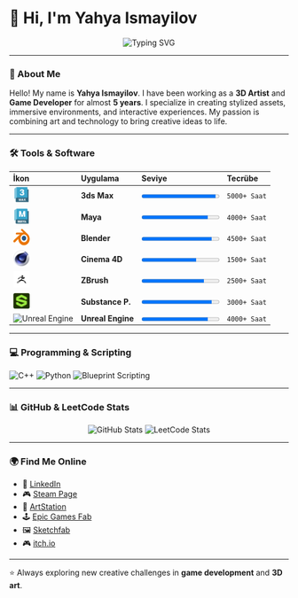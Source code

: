 # 👋 Hi, I'm Yahya Ismayilov

<p align="center">
  <img src="https://readme-typing-svg.herokuapp.com?font=Fira+Code&size=22&pause=1000&color=36BCF7&center=true&vCenter=true&width=650&lines=Welcome+to+my+GitHub+profile!;3D+Artist+%26+Game+Developer;Creating+worlds+through+art+%26+code!+🚀" alt="Typing SVG" />
</p>

---

### 🌌 About Me
Hello! My name is **Yahya Ismayilov**.
I have been working as a **3D Artist** and **Game Developer** for almost **5 years**.
I specialize in creating stylized assets, immersive environments, and interactive experiences.
My passion is combining art and technology to bring creative ideas to life.

---

### 🛠️ Tools & Software

| İkon                                                                                                     | Uygulama          | Seviye                                     | Tecrübe      |
| :------------------------------------------------------------------------------------------------------- | :---------------- | :----------------------------------------- | :----------- |
| <img src="3ds-max-logo-png_seeklogo-482396.png" alt="3ds Max" width="30" height="30"/>                     | **3ds Max** | <progress max="100" value="95"></progress> | `5000+ Saat` |
| <img src="e36bdeb-d1a5-5c8a-3cec-efaaa52374f3_course-maya.png" alt="Maya" width="30" height="30"/>         | **Maya** | <progress max="100" value="85"></progress> | `4000+ Saat` |
| <img src="Blender_logo_no_text.svg.png" alt="Blender" width="30" height="30"/>                             | **Blender** | <progress max="100" value="90"></progress> | `4500+ Saat` |
| <img src="C4D_Logo.png" alt="Cinema 4D" width="30" height="30"/>                                           | **Cinema 4D** | <progress max="100" value="70"></progress> | `1500+ Saat` |
| <img src="zbrush.png" alt="ZBrush" width="30" height="30"/>                                                | **ZBrush** | <progress max="100" value="80"></progress> | `2500+ Saat` |
| <img src="Substancer.png" alt="Substance Painter" width="30" height="30"/>                                 | **Substance P.** | <progress max="100" value="90"></progress> | `3000+ Saat` |
| <img src="https://cdn.simpleicons.org/unrealengine/white" alt="Unreal Engine" width="30" height="30"/>     | **Unreal Engine** | <progress max="100" value="85"></progress> | `4000+ Saat` |

---

### 💻 Programming & Scripting
<p align="left">
  <img src="https://cdn.jsdelivr.net/gh/devicons/devicon@latest/icons/cplusplus/cplusplus-original.svg" alt="C++" width="50" height="50"/>
  <img src="https://cdn.jsdelivr.net/gh/devicons/devicon@latest/icons/python/python-original.svg" alt="Python" width="50" height="50"/>
  <img src="https://cdn.simpleicons.org/unrealengine/white" alt="Blueprint Scripting" width="50" height="50"/>
</p>

---

### 📊 GitHub & LeetCode Stats

<p align="center">
  <img src="https://github-readme-stats-chi-kohl-69.vercel.app/api?username=YahyaIsma&show_icons=true&theme=tokyonight" alt="GitHub Stats" height="180"/>
  <img src="https://leetcard.jacoblin.cool/YahyaIsma?theme=dark&font=Fira%20Code&ext=activity" alt="LeetCode Stats" height="180"/>
</p>

---

### 🌍 Find Me Online
- 🔗 [LinkedIn](https://www.linkedin.com/in/yehya-ismayilov/)
- 🎮 [Steam Page](https://store.steampowered.com/curator/45575538)
- 🎨 [ArtStation](https://www.artstation.com/darknight_studyo/store?tab=digital_product)
- 🕹️ [Epic Games Fab](https://www.fab.com/tr/sellers/DarkNight%20studio)
- 🖼️ [Sketchfab](https://sketchfab.com/ismayilovyehya.yi)
- 🎮 [itch.io](https://darknightstudio.itch.io/)

---

⭐ Always exploring new creative challenges in **game development** and **3D art**.
